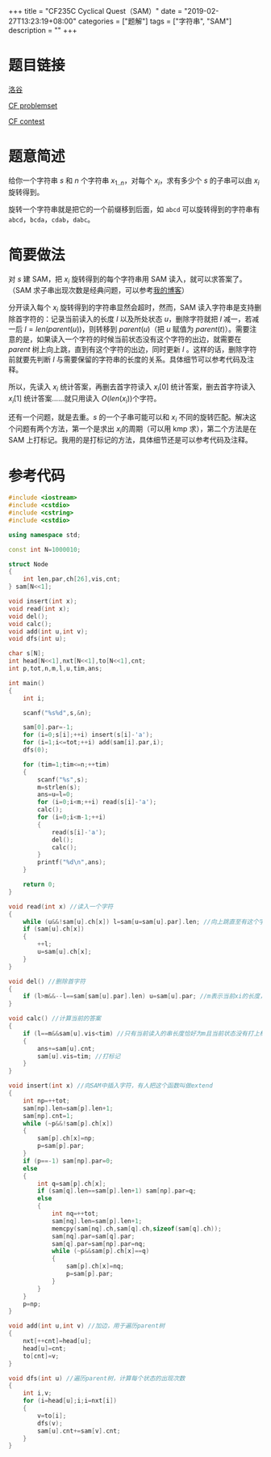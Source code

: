 +++
title = "CF235C Cyclical Quest（SAM）"
date = "2019-02-27T13:23:19+08:00"
categories = ["题解"]
tags = ["字符串", "SAM"]
description = ""
+++


# 题目链接

[洛谷](https://www.luogu.org/problemnew/show/CF235C)

[CF problemset](https://codeforces.com/problemset/problem/235/C)

[CF contest](https://codeforces.com/contest/235/problem/C)

# 题意简述

给你一个字符串 $s$ 和 $n$ 个字符串 $x_{1..n}$，对每个 $x_i$，求有多少个 $s$ 的子串可以由 $x_i$ 旋转得到。

旋转一个字符串就是把它的一个前缀移到后面，如 `abcd` 可以旋转得到的字符串有 `abcd`，`bcda`，`cdab`，`dabc`。

<!--more-->

# 简要做法

对 $s$ 建 SAM，把 $x_i$ 旋转得到的每个字符串用 SAM 读入，就可以求答案了。（SAM 求子串出现次数是经典问题，可以参考[我的博客](https://ouuan.github.io/%E5%90%8E%E7%BC%80%E8%87%AA%E5%8A%A8%E6%9C%BA%EF%BC%88SAM%EF%BC%89%E5%AD%A6%E4%B9%A0%E7%AC%94%E8%AE%B0/#%E5%AD%90%E4%B8%B2%E5%87%BA%E7%8E%B0%E6%AC%A1%E6%95%B0)）

分开读入每个 $x_i$ 旋转得到的字符串显然会超时，然而，SAM 读入字符串是支持删除首字符的：记录当前读入的长度 $l$ 以及所处状态 $u$，删除字符就把 $l$ 减一，若减一后 $l=len(parent(u))$，则转移到 $parent(u)$（把 $u$ 赋值为 $parent(t)$）。需要注意的是，如果读入一个字符的时候当前状态没有这个字符的出边，就需要在 $parent$ 树上向上跳，直到有这个字符的出边，同时更新 $l$ 。这样的话，删除字符前就要先判断 $l$ 与需要保留的字符串的长度的关系。具体细节可以参考代码及注释。

所以，先读入 $x_i$ 统计答案，再删去首字符读入 $x_i[0]$ 统计答案，删去首字符读入 $x_i[1]$ 统计答案……就只用读入 $O(len(x_i))​$ 个字符。

还有一个问题，就是去重。$s$ 的一个子串可能可以和 $x_i$ 不同的旋转匹配。解决这个问题有两个方法，第一个是求出 $x_i​$ 的周期（可以用 kmp 求），第二个方法是在 SAM 上打标记。我用的是打标记的方法，具体细节还是可以参考代码及注释。

# 参考代码

```cpp
#include <iostream>
#include <cstdio>
#include <cstring>
#include <cstdio>

using namespace std;

const int N=1000010;

struct Node
{
    int len,par,ch[26],vis,cnt;
} sam[N<<1];

void insert(int x);
void read(int x);
void del();
void calc();
void add(int u,int v);
void dfs(int u);

char s[N];
int head[N<<1],nxt[N<<1],to[N<<1],cnt;
int p,tot,n,m,l,u,tim,ans;

int main()
{
    int i;

    scanf("%s%d",s,&n);

    sam[0].par=-1;
    for (i=0;s[i];++i) insert(s[i]-'a');
    for (i=1;i<=tot;++i) add(sam[i].par,i);
    dfs(0);

    for (tim=1;tim<=n;++tim)
    {
        scanf("%s",s);
        m=strlen(s);
        ans=u=l=0;
        for (i=0;i<m;++i) read(s[i]-'a');
        calc();
        for (i=0;i<m-1;++i)
        {
            read(s[i]-'a');
            del();
            calc();
        }
        printf("%d\n",ans);
    }

    return 0;
}

void read(int x) //读入一个字符
{
    while (u&&!sam[u].ch[x]) l=sam[u=sam[u].par].len; //向上跳直至有这个字符的出边
    if (sam[u].ch[x])
    {
        ++l;
        u=sam[u].ch[x];
    }
}

void del() //删除首字符
{
    if (l>m&&--l==sam[sam[u].par].len) u=sam[u].par; //m表示当前xi的长度，只有l>m的时候才删除
}

void calc() //计算当前的答案
{
    if (l==m&&sam[u].vis<tim) //只有当前读入的串长度恰好为m且当前状态没有打上标记时才统计答案
    {
        ans+=sam[u].cnt;
        sam[u].vis=tim; //打标记
    }
}

void insert(int x) //向SAM中插入字符，有人把这个函数叫做extend
{
    int np=++tot;
    sam[np].len=sam[p].len+1;
    sam[np].cnt=1;
    while (~p&&!sam[p].ch[x])
    {
        sam[p].ch[x]=np;
        p=sam[p].par;
    }
    if (p==-1) sam[np].par=0;
    else
    {
        int q=sam[p].ch[x];
        if (sam[q].len==sam[p].len+1) sam[np].par=q;
        else
        {
            int nq=++tot;
            sam[nq].len=sam[p].len+1;
            memcpy(sam[nq].ch,sam[q].ch,sizeof(sam[q].ch));
            sam[nq].par=sam[q].par;
            sam[q].par=sam[np].par=nq;
            while (~p&&sam[p].ch[x]==q)
            {
                sam[p].ch[x]=nq;
                p=sam[p].par;
            }
        }
    }
    p=np;
}

void add(int u,int v) //加边，用于遍历parent树
{
    nxt[++cnt]=head[u];
    head[u]=cnt;
    to[cnt]=v;
}

void dfs(int u) //遍历parent树，计算每个状态的出现次数
{
    int i,v;
    for (i=head[u];i;i=nxt[i])
    {
        v=to[i];
        dfs(v);
        sam[u].cnt+=sam[v].cnt;
    }
}
```

